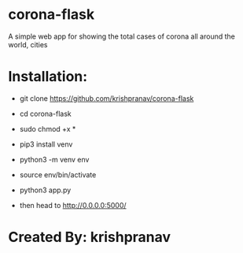 # corona-flask
A simple web app for showing the total cases of corona all around the world, cities

# Installation:
- git clone https://github.com/krishpranav/corona-flask
- cd corona-flask
- sudo chmod +x *
- pip3 install venv
- python3 -m venv env
- source env/bin/activate
- python3 app.py

- then head to http://0.0.0.0:5000/

# Created By: krishpranav 